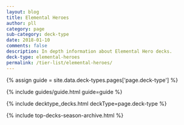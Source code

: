 ```yaml
---
layout: blog
title: Elemental Heroes
author: pll
category: page
sub-category: deck-type
date: 2018-01-10
comments: false
description: In depth information about Elemental Hero decks.
deck-type: elemental-heroes
permalink: /tier-list/elemental-heroes/
---
```


{% assign guide = site.data.deck-types.pages['page.deck-type'] %}

{% include guides/guide.html guide=guide %}

{% include decktype_decks.html deckType=page.deck-type %}

{% include top-decks-season-archive.html %}